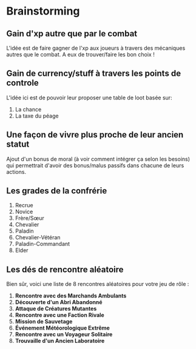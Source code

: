 # Brainstorming

## Gain d'xp autre que par le combat

L'idée est de faire gagner de l'xp aux joueurs à travers des mécaniques autres que le combat. A eux de trouver/faire les bon choix !

## Gain de currency/stuff à travers les points de controle

L'idée ici est de pouvoir leur proposer une table de loot basée sur:

1. La chance
2. La taxe du péage

## Une façon de vivre plus proche de leur ancien statut

Ajout d'un bonus de moral (à voir comment intégrer ça selon les besoins) qui permettrait d'avoir des bonus/malus passifs dans chacune de leurs actions.

## Les grades de la confrérie

1. Recrue
1. Novice
1. Frère/Sœur
1. Chevalier
1. Paladin
1. Chevalier-Vétéran
1. Paladin-Commandant
1. Elder

## Les dés de rencontre aléatoire

Bien sûr, voici une liste de 8 rencontres aléatoires pour votre jeu de rôle :

1. **Rencontre avec des Marchands Ambulants**
2. **Découverte d'un Abri Abandonné**
3. **Attaque de Créatures Mutantes**
4. **Rencontre avec une Faction Rivale**
5. **Mission de Sauvetage**
6. **Événement Météorologique Extrême**
7. **Rencontre avec un Voyageur Solitaire**
8. **Trouvaille d'un Ancien Laboratoire**
